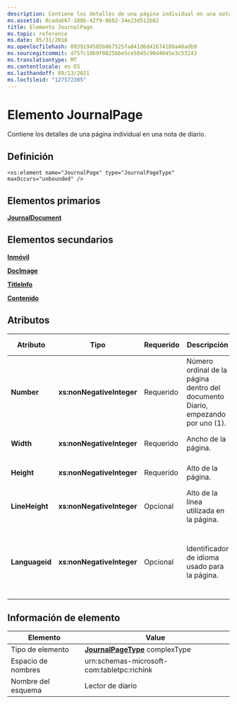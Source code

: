 ```yaml
---
description: Contiene los detalles de una página individual en una nota de diario.
ms.assetid: 8cada667-188b-42f9-8602-34e23d512b82
title: Elemento JournalPage
ms.topic: reference
ms.date: 05/31/2018
ms.openlocfilehash: 0939194585b067525fa841d6d41674180a40adb9
ms.sourcegitcommit: d75fc10b9f0825bbe5ce5045c90d4045e3c53243
ms.translationtype: MT
ms.contentlocale: es-ES
ms.lasthandoff: 09/13/2021
ms.locfileid: "127572305"
---
```

# <a name="journalpage-element"></a>Elemento JournalPage

Contiene los detalles de una página individual en una nota de diario.

## <a name="definition"></a>Definición

``` syntax
<xs:element name="JournalPage" type="JournalPageType" maxOccurs="unbounded" />
```

## <a name="parent-elements"></a>Elementos primarios

[**JournalDocument**](journaldocument-element.md)

## <a name="child-elements"></a>Elementos secundarios

[**Inmóvil**](stationery-element.md)

[**DocImage**](docimage-element.md)

[**TitleInfo**](titleinfo-element.md)

[**Contenido**](content-element--journal-reader.md)

## <a name="attributes"></a>Atributos



| Atributo      | Tipo                      | Requerido | Descripción                                                                        | Valores posibles                                          |
|----------------|---------------------------|----------|------------------------------------------------------------------------------------|----------------------------------------------------------|
| **Number**     | **xs:nonNegativeInteger** | Requerido | Número ordinal de la página dentro del documento Diario, empezando por uno (1). | Cualquier entero no negativo.                                |
| **Width**      | **xs:nonNegativeInteger** | Requerido | Ancho de la página.                                                             | Cualquier entero no negativo.                                |
| **Height**     | **xs:nonNegativeInteger** | Requerido | Alto de la página.                                                            | Cualquier entero no negativo.                                |
| **LineHeight** | **xs:nonNegativeInteger** | Opcional | Alto de la línea utilizada en la página.                                           | Cualquier entero no negativo.                                |
| **Languageid** | **xs:nonNegativeInteger** | Opcional | Identificador de idioma usado para la página.                                                 | Entero no negativo que representa un identificador de idioma válido. |



 

## <a name="element-information"></a>Información de elemento



|  Elemento     | Value                                                     |
|--------------|---------------------------------------------------------------------|
| Tipo de elemento | [**JournalPageType**](journalpagetype-complex-type.md) complexType |
| Espacio de nombres    | urn:schemas-microsoft-com:tabletpc:richink                          |
| Nombre del esquema  | Lector de diario                                                      |



 

 

 




